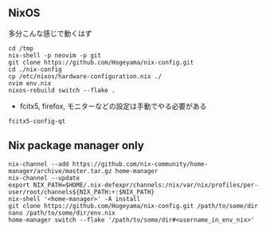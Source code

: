 
## NixOS

多分こんな感じで動くはず

```
cd /tmp
nix-shell -p neovim -p git
git clone https://github.com/Hogeyama/nix-config.git
cd ./nix-config
cp /etc/nixos/hardware-configuration.nix ./
nvim env.nix
nixos-rebuild switch --flake .
```


* fcitx5, firefox, モニターなどの設定は手動でやる必要がある
```
fcitx5-config-qt
```

## Nix package manager only

```
nix-channel --add https://github.com/nix-community/home-manager/archive/master.tar.gz home-manager
nix-channel --update
export NIX_PATH=$HOME/.nix-defexpr/channels:/nix/var/nix/profiles/per-user/root/channels${NIX_PATH:+:$NIX_PATH}
nix-shell '<home-manager>' -A install
git clone https://github.com/Hogeyama/nix-config.git /path/to/some/dir
nano /path/to/some/dir/env.nix
home-manager switch --flake '/path/to/some/dir#<username_in_env_nix>'
```

